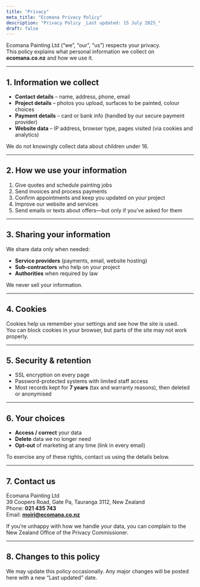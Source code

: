 ```yaml
---
title: "Privacy"
meta_title: "Ecomana Privacy Policy"
description: "Privacy Policy _Last updated: 15 July 2025_"
draft: false
---
```


Ecomana Painting Ltd (“we”, “our”, “us”) respects your privacy.  
This policy explains what personal information we collect on **ecomana.co.nz** and how we use it.

---

## 1. Information we collect

- **Contact details** – name, address, phone, email  
- **Project details** – photos you upload, surfaces to be painted, colour choices  
- **Payment details** – card or bank info (handled by our secure payment provider)  
- **Website data** – IP address, browser type, pages visited (via cookies and analytics)

We do not knowingly collect data about children under 16.

---

## 2. How we use your information

1. Give quotes and schedule painting jobs  
2. Send invoices and process payments  
3. Confirm appointments and keep you updated on your project  
4. Improve our website and services  
5. Send emails or texts about offers—but only if you’ve asked for them

---

## 3. Sharing your information

We share data only when needed:

- **Service providers** (payments, email, website hosting)  
- **Sub-contractors** who help on your project  
- **Authorities** when required by law  

We never sell your information.

---

## 4. Cookies

Cookies help us remember your settings and see how the site is used.  
You can block cookies in your browser, but parts of the site may not work properly.

---

## 5. Security & retention

- SSL encryption on every page  
- Password-protected systems with limited staff access  
- Most records kept for **7 years** (tax and warranty reasons), then deleted or anonymised

---

## 6. Your choices

- **Access / correct** your data  
- **Delete** data we no longer need  
- **Opt-out** of marketing at any time (link in every email)

To exercise any of these rights, contact us using the details below.

---

## 7. Contact us

Ecomana Painting Ltd  
39 Coopers Road, Gate Pa, Tauranga 3112, New Zealand  
Phone: **021 435 743**  
Email: **moiri@ecomana.co.nz**

If you’re unhappy with how we handle your data, you can complain to the New Zealand Office of the Privacy Commissioner.

---

## 8. Changes to this policy

We may update this policy occasionally. Any major changes will be posted here with a new “Last updated” date.
